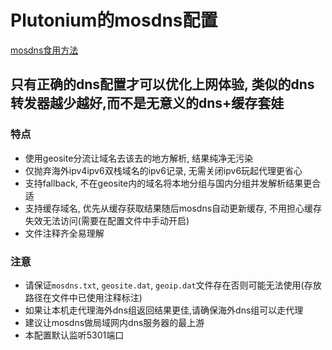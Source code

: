 # Plutonium的mosdns配置
[mosdns食用方法](https://irine-sistiana.gitbook.io/mosdns-wiki/)
  
## 只有正确的dns配置才可以优化上网体验, 类似的dns转发器越少越好,而不是无意义的dns+缓存套娃
### 特点
- 使用geosite分流让域名去该去的地方解析, 结果纯净无污染
- 仅抛弃海外ipv4ipv6双栈域名的ipv6记录, 无需关闭ipv6玩起代理更省心
- 支持fallback, 不在geosite内的域名将本地分组与国内分组并发解析结果更合适
- 支持缓存域名, 优先从缓存获取结果随后mosdns自动更新缓存, 不用担心缓存失效无法访问(需要在配置文件中手动开启)
- 文件注释齐全易理解
### 注意
- 请保证`mosdns.txt`, `geosite.dat`, `geoip.dat`文件存在否则可能无法使用(存放路径在文件中已使用注释标注)
- 如果让本机走代理海外dns组返回结果更佳,请确保海外dns组可以走代理
- 建议让mosdns做局域网内dns服务器的最上游
- 本配置默认监听5301端口
